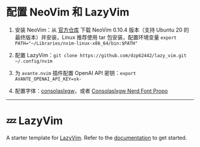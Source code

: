 # 配置 NeoVim 和 LazyVim

1. 安装 NeoVim：从 [官方仓库](https://github.com/neovim/neovim/releases/tag/v0.10.4) 下载 NeoVim 0.10.4 版本（支持 Ubuntu 20 的最终版本）并安装，Linux 推荐使用 tar 包安装，配置环境变量 `export PATH="~/Libraries/nvim-linux-x86_64/bin:$PATH"`

2. 配置 LazyVim：`git clone https://github.com/dzp62442/lazy_vim.git ~/.config/nvim`

3. 为 `avante.nvim` 插件配置 OpenAI API 密钥：`export AVANTE_OPENAI_API_KEY=sk-`

4. 配置字体：[consolaslxgw](https://github.com/MichaelC001/Consolas-Nerd-LXGW-Wenkai-Mono)，或者 [Consolaslxgw Nerd Font Propo](https://github.com/zzd199347/ConsolasLXGW_NERDFont)

------

# 💤 LazyVim

A starter template for [LazyVim](https://github.com/LazyVim/LazyVim).
Refer to the [documentation](https://lazyvim.github.io/installation) to get started.
